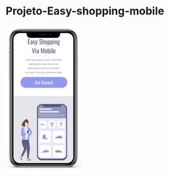 <h1> Projeto-Easy-shopping-mobile </h1>

<img src="https://github.com/Mahdev07/Projeto-Easy-shopping-mobile/blob/master/tela2.png?raw=true" alt="imagem-mobile"/>

